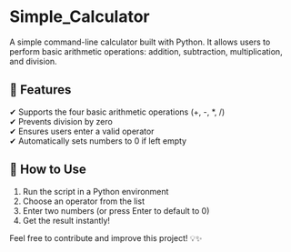 # Simple_Calculator

A simple command-line calculator built with Python. It allows users to perform basic arithmetic operations: addition, subtraction, multiplication, and division.  

## 📌 Features  
✔ Supports the four basic arithmetic operations (+, -, *, /)  
✔ Prevents division by zero  
✔ Ensures users enter a valid operator  
✔ Automatically sets numbers to 0 if left empty  

## 🚀 How to Use  
1. Run the script in a Python environment  
2. Choose an operator from the list  
3. Enter two numbers (or press Enter to default to 0)  
4. Get the result instantly!  

Feel free to contribute and improve this project! 💡✨  
